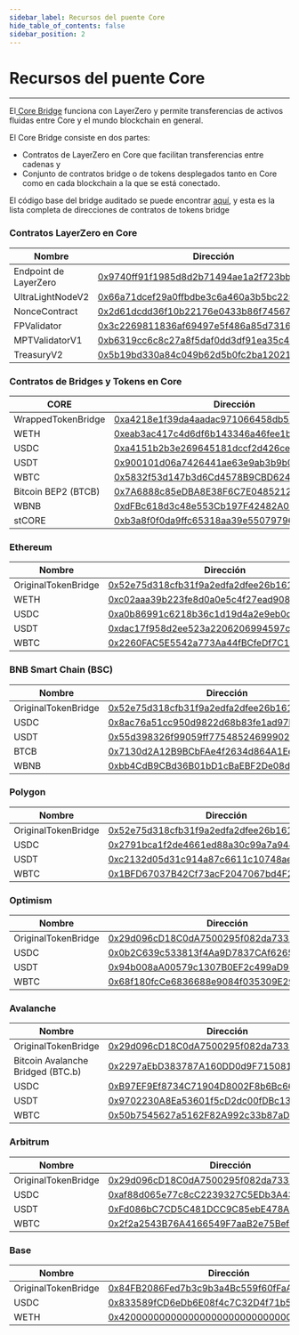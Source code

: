 ```yaml
---
sidebar_label: Recursos del puente Core
hide_table_of_contents: false
sidebar_position: 2
---
```


# Recursos del puente Core

---

El[ Core Bridge](https://bridge.coredao.org/) funciona con LayerZero y permite transferencias de activos fluidas entre Core y el mundo blockchain en general.

El Core Bridge consiste en dos partes:

- Contratos de LayerZero en Core que facilitan transferencias entre cadenas y
- Conjunto de contratos bridge o de tokens desplegados tanto en Core como en cada blockchain a la que se está conectado.

El código base del bridge auditado se puede encontrar [aquí](https://github.com/LayerZero-Labs/wrapped-asset-bridge), y esta es la lista completa de direcciones de contratos de tokens bridge

### Contratos LayerZero en Core

| Nombre                | Dirección                                                                                                                 |
| --------------------- | ------------------------------------------------------------------------------------------------------------------------- |
| Endpoint de LayerZero | [0x9740ff91f1985d8d2b71494ae1a2f723bb3ed9e4](https://scan.coredao.org/address/0x9740ff91f1985d8d2b71494ae1a2f723bb3ed9e4) |
| UltraLightNodeV2      | [0x66a71dcef29a0ffbdbe3c6a460a3b5bc225cd675](https://scan.coredao.org/address/0x66a71dcef29a0ffbdbe3c6a460a3b5bc225cd675) |
| NonceContract         | [0x2d61dcdd36f10b22176e0433b86f74567d529aaa](https://scan.coredao.org/address/0x2d61dcdd36f10b22176e0433b86f74567d529aaa) |
| FPValidator           | [0x3c2269811836af69497e5f486a85d7316753cf62](https://scan.coredao.org/address/0x3c2269811836af69497e5f486a85d7316753cf62) |
| MPTValidatorV1        | [0xb6319cc6c8c27a8f5daf0dd3df91ea35c4720dd7](https://scan.coredao.org/address/0xb6319cc6c8c27a8f5daf0dd3df91ea35c4720dd7) |
| TreasuryV2            | [0x5b19bd330a84c049b62d5b0fc2ba120217a18c1c](https://scan.coredao.org/address/0x5b19bd330a84c049b62d5b0fc2ba120217a18c1c) |

### Contratos de Bridges y Tokens en Core

| CORE                                   | Dirección                                                                                                                 |
| -------------------------------------- | ------------------------------------------------------------------------------------------------------------------------- |
| WrappedTokenBridge                     | [0xa4218e1f39da4aadac971066458db56e901bcbde](https://scan.coredao.org/address/0xa4218e1f39da4aadac971066458db56e901bcbde) |
| WETH                                   | [0xeab3ac417c4d6df6b143346a46fee1b847b50296](https://scan.coredao.org/address/0xeab3ac417c4d6df6b143346a46fee1b847b50296) |
| USDC                                   | [0xa4151b2b3e269645181dccf2d426ce75fcbdeca9](https://scan.coredao.org/address/0xa4151b2b3e269645181dccf2d426ce75fcbdeca9) |
| USDT                                   | [0x900101d06a7426441ae63e9ab3b9b0f63be145f1](https://scan.coredao.org/address/0x900101d06a7426441ae63e9ab3b9b0f63be145f1) |
| WBTC                                   | [0x5832f53d147b3d6Cd4578B9CBD62425C7ea9d0Bd](https://scan.coredao.org/address/0x5832f53d147b3d6Cd4578B9CBD62425C7ea9d0Bd) |
| Bitcoin BEP2 (BTCB) | [0x7A6888c85eDBA8E38F6C7E0485212da602761C08](https://scan.coredao.org/address/0x7A6888c85eDBA8E38F6C7E0485212da602761C08) |
| WBNB                                   | [0xdFBc618d3c48e553Cb197F42482A0795bef7fe28](https://scan.coredao.org/address/0xdFBc618d3c48e553Cb197F42482A0795bef7fe28) |
| stCORE                                 | [0xb3a8f0f0da9ffc65318aa39e55079796093029ad](https://scan.coredao.org/token/0xb3a8f0f0da9ffc65318aa39e55079796093029ad)   |

### Ethereum

| Nombre              | Dirección                                                                                                             |
| ------------------- | --------------------------------------------------------------------------------------------------------------------- |
| OriginalTokenBridge | [0x52e75d318cfb31f9a2edfa2dfee26b161255b233](https://etherscan.io/address/0x52e75d318cfb31f9a2edfa2dfee26b161255b233) |
| WETH                | [0xc02aaa39b223fe8d0a0e5c4f27ead9083c756cc2](https://etherscan.io/address/0xc02aaa39b223fe8d0a0e5c4f27ead9083c756cc2) |
| USDC                | [0xa0b86991c6218b36c1d19d4a2e9eb0ce3606eb48](https://etherscan.io/address/0xa0b86991c6218b36c1d19d4a2e9eb0ce3606eb48) |
| USDT                | [0xdac17f958d2ee523a2206206994597c13d831ec7](https://etherscan.io/address/0xdac17f958d2ee523a2206206994597c13d831ec7) |
| WBTC                | [0x2260FAC5E5542a773Aa44fBCfeDf7C193bc2C599](https://etherscan.io/address/0x2260FAC5E5542a773Aa44fBCfeDf7C193bc2C599) |

### BNB Smart Chain (BSC)

| Nombre              | Dirección                                                                                                            |
| ------------------- | -------------------------------------------------------------------------------------------------------------------- |
| OriginalTokenBridge | [0x52e75d318cfb31f9a2edfa2dfee26b161255b233](https://bscscan.com/address/0x52e75d318cfb31f9a2edfa2dfee26b161255b233) |
| USDC                | [0x8ac76a51cc950d9822d68b83fe1ad97b32cd580d](https://bscscan.com/address/0x8ac76a51cc950d9822d68b83fe1ad97b32cd580d) |
| USDT                | [0x55d398326f99059ff775485246999027b3197955](https://bscscan.com/address/0x55d398326f99059ff775485246999027b3197955) |
| BTCB                | [0x7130d2A12B9BCbFAe4f2634d864A1Ee1Ce3Ead9c](https://bscscan.com/address/0x7130d2A12B9BCbFAe4f2634d864A1Ee1Ce3Ead9c) |
| WBNB                | [0xbb4CdB9CBd36B01bD1cBaEBF2De08d9173bc095c](https://bscscan.com/address/0xbb4CdB9CBd36B01bD1cBaEBF2De08d9173bc095c) |

### Polygon

| Nombre              | Dirección                                                                                                                |
| ------------------- | ------------------------------------------------------------------------------------------------------------------------ |
| OriginalTokenBridge | [0x52e75d318cfb31f9a2edfa2dfee26b161255b233](https://polygonscan.com/address/0x52e75d318cfb31f9a2edfa2dfee26b161255b233) |
| USDC                | [0x2791bca1f2de4661ed88a30c99a7a9449aa84174](https://polygonscan.com/address/0x2791bca1f2de4661ed88a30c99a7a9449aa84174) |
| USDT                | [0xc2132d05d31c914a87c6611c10748aeb04b58e8f](https://polygonscan.com/address/0xc2132d05d31c914a87c6611c10748aeb04b58e8f) |
| WBTC                | [0x1BFD67037B42Cf73acF2047067bd4F2C47D9BfD6](https://polygonscan.com/address/0x1BFD67037B42Cf73acF2047067bd4F2C47D9BfD6) |

### Optimism

| Nombre              | Dirección                                                                                                                        |
| ------------------- | -------------------------------------------------------------------------------------------------------------------------------- |
| OriginalTokenBridge | [0x29d096cD18C0dA7500295f082da73316d704031A](https://optimistic.etherscan.io/address/0x29d096cD18C0dA7500295f082da73316d704031A) |
| USDC                | [0x0b2C639c533813f4Aa9D7837CAf62653d097Ff85](https://optimistic.etherscan.io/address/0x0b2C639c533813f4Aa9D7837CAf62653d097Ff85) |
| USDT                | [0x94b008aA00579c1307B0EF2c499aD98a8ce58e58](https://optimistic.etherscan.io/address/0x94b008aA00579c1307B0EF2c499aD98a8ce58e58) |
| WBTC                | [0x68f180fcCe6836688e9084f035309E29Bf0A2095](https://optimistic.etherscan.io/address/0x68f180fcCe6836688e9084f035309E29Bf0A2095) |

### Avalanche

| Nombre                                                               | Dirección                                                                                                                            |
| -------------------------------------------------------------------- | ------------------------------------------------------------------------------------------------------------------------------------ |
| OriginalTokenBridge                                                  | [0x29d096cD18C0dA7500295f082da73316d704031A](https://avascan.info/blockchain/all/address/0x29d096cD18C0dA7500295f082da73316d704031A) |
| Bitcoin Avalanche Bridged (BTC.b) | [0x2297aEbD383787A160DD0d9F71508148769342E](https://avascan.info/blockchain/all/address/0x2297aEbD383787A160DD0d9F71508148769342E)   |
| USDC                                                                 | [0xB97EF9Ef8734C71904D8002F8b6Bc66Dd9c48a6E](https://avascan.info/blockchain/all/address/0xB97EF9Ef8734C71904D8002F8b6Bc66Dd9c48a6E) |
| USDT                                                                 | [0x9702230A8Ea53601f5cD2dc00fDBc13d4dF4A8c7](https://avascan.info/blockchain/all/address/0x9702230A8Ea53601f5cD2dc00fDBc13d4dF4A8c7) |
| WBTC                                                                 | [0x50b7545627a5162F82A992c33b87aDc75187B218](https://avascan.info/blockchain/all/address/0x50b7545627a5162F82A992c33b87aDc75187B218) |

### Arbitrum

| Nombre              | Dirección                                                                                                            |
| ------------------- | -------------------------------------------------------------------------------------------------------------------- |
| OriginalTokenBridge | [0x29d096cD18C0dA7500295f082da73316d704031A](https://arbiscan.io/address/0x29d096cD18C0dA7500295f082da73316d704031A) |
| USDC                | [0xaf88d065e77c8cC2239327C5EDb3A432268e5831](https://arbiscan.io/address/0xaf88d065e77c8cC2239327C5EDb3A432268e5831) |
| USDT                | [0xFd086bC7CD5C481DCC9C85ebE478A1C0b69FCbb9](https://arbiscan.io/address/0xFd086bC7CD5C481DCC9C85ebE478A1C0b69FCbb9) |
| WBTC                | [0x2f2a2543B76A4166549F7aaB2e75Bef0aefC5B0f](https://arbiscan.io/address/0x2f2a2543B76A4166549F7aaB2e75Bef0aefC5B0f) |

### Base

| Nombre              | Dirección                                                                                                             |
| ------------------- | --------------------------------------------------------------------------------------------------------------------- |
| OriginalTokenBridge | [0x84FB2086Fed7b3c9b3a4Bc559f60fFaA91507879](https://basescan.org/address/0x84FB2086Fed7b3c9b3a4Bc559f60fFaA91507879) |
| USDC                | [0x833589fCD6eDb6E08f4c7C32D4f71b54bdA02913](https://basescan.org/address/0x833589fCD6eDb6E08f4c7C32D4f71b54bdA02913) |
| WETH                | [0x4200000000000000000000000000000000000006](https://basescan.org/address/0x4200000000000000000000000000000000000006) |
